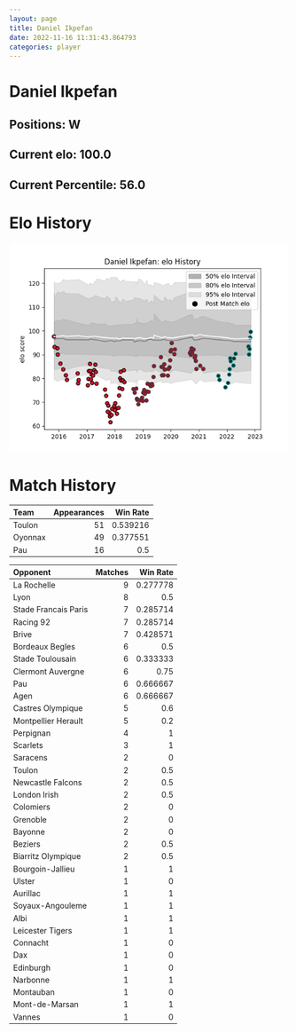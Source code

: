 ```yaml
---  
layout: page  
title: Daniel Ikpefan  
date: 2022-11-16 11:31:43.864793  
categories: player  
---
```

# Daniel Ikpefan

## Positions: W

## Current elo: 100.0

## Current Percentile: 56.0

# Elo History


![elo history](history_DanielIkpefan.png)
# Match History


| Team    |   Appearances |   Win Rate |
|:--------|--------------:|-----------:|
| Toulon  |            51 |   0.539216 |
| Oyonnax |            49 |   0.377551 |
| Pau     |            16 |   0.5      |

| Opponent             |   Matches |   Win Rate |
|:---------------------|----------:|-----------:|
| La Rochelle          |         9 |   0.277778 |
| Lyon                 |         8 |   0.5      |
| Stade Francais Paris |         7 |   0.285714 |
| Racing 92            |         7 |   0.285714 |
| Brive                |         7 |   0.428571 |
| Bordeaux Begles      |         6 |   0.5      |
| Stade Toulousain     |         6 |   0.333333 |
| Clermont Auvergne    |         6 |   0.75     |
| Pau                  |         6 |   0.666667 |
| Agen                 |         6 |   0.666667 |
| Castres Olympique    |         5 |   0.6      |
| Montpellier Herault  |         5 |   0.2      |
| Perpignan            |         4 |   1        |
| Scarlets             |         3 |   1        |
| Saracens             |         2 |   0        |
| Toulon               |         2 |   0.5      |
| Newcastle Falcons    |         2 |   0.5      |
| London Irish         |         2 |   0.5      |
| Colomiers            |         2 |   0        |
| Grenoble             |         2 |   0        |
| Bayonne              |         2 |   0        |
| Beziers              |         2 |   0.5      |
| Biarritz Olympique   |         2 |   0.5      |
| Bourgoin-Jallieu     |         1 |   1        |
| Ulster               |         1 |   0        |
| Aurillac             |         1 |   1        |
| Soyaux-Angouleme     |         1 |   1        |
| Albi                 |         1 |   1        |
| Leicester Tigers     |         1 |   1        |
| Connacht             |         1 |   0        |
| Dax                  |         1 |   0        |
| Edinburgh            |         1 |   0        |
| Narbonne             |         1 |   1        |
| Montauban            |         1 |   0        |
| Mont-de-Marsan       |         1 |   1        |
| Vannes               |         1 |   0        |